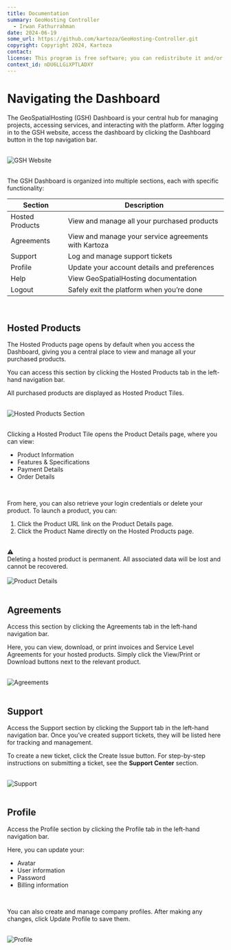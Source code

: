 ```yaml
---
title: Documentation
summary: GeoHosting Controller
  - Irwan Fathurrahman
date: 2024-06-19
some_url: https://github.com/kartoza/GeoHosting-Controller.git
copyright: Copyright 2024, Kartoza
contact:
license: This program is free software; you can redistribute it and/or modify it under the terms of the GNU Affero General Public License as published by the Free Software Foundation; either version 3 of the License, or (at your option) any later version.
context_id: nDU6LLGiXPTLADXY
---
```


# Navigating the Dashboard

The GeoSpatialHosting (GSH) Dashboard is your central hub for managing projects, accessing services, and interacting with the platform. After logging in to the GSH website, access the dashboard by clicking the <span class="ui-page-label">Dashboard</span> button in the top navigation bar.

<br>

<div class="image-with-caption">
  <img src="../img/users-img-1.png" alt="GSH Website">
</div>

<br>

The GSH Dashboard is organized into multiple sections, each with specific functionality:

<table class="my-table-style">
  <thead>
    <tr>
      <th>Section</th>
      <th>Description</th>
    </tr>
  </thead>
  <tbody>
    <tr>
      <td>Hosted Products</td>
      <td>View and manage all your purchased products</td>
    </tr>
    <tr>
      <td>Agreements</td>
      <td>View and manage your service agreements with Kartoza</td>
    </tr>
    <tr>
      <td>Support</td>
      <td>Log and manage support tickets</td>
    </tr>
    <tr>
      <td>Profile</td>
      <td>Update your account details and preferences</td>
    </tr>
    <tr>
      <td>Help</td>
      <td>View GeoSpatialHosting documentation</td>
    </tr>
    <tr>
      <td>Logout</td>
      <td>Safely exit the platform when you’re done</td>
    </tr>
  </tbody>
</table>

<br>

## Hosted Products


The Hosted Products page opens by default when you access the Dashboard, giving you a central place to view and manage all your purchased products.

You can access this section by clicking the <span class="ui-page-label">Hosted Products</span> tab in the left-hand navigation bar.

All purchased products are displayed as <span class="ui-generic-label">Hosted Product Tiles</span>.

<br>

<div class="image-with-caption">
  <img src="../img/users-img-2.png" alt="Hosted Products Section">
</div>

<br>

Clicking a <span class="ui-generic-label">Hosted Product Tile</span> opens the <span class="ui-page-label">Product Details</span> page, where you can view:

- Product Information
- Features & Specifications
- Payment Details
- Order Details

<br>

From here, you can also retrieve your login credentials or delete your product. To launch a product, you can:

1. Click the <span class="ui-generic-label">Product URL</span> link on the <span class="ui-page-label">Product Details</span> page.
2. Click the <span class="ui-generic-label">Product Name</span> directly on the <span class="ui-page-label">Hosted Products</span> page.

<br>

<div class="alert alert-warning">
  <div class="alert-icon">⚠️</div>
  <div class="alert-text">
    Deleting a hosted product is permanent. All associated data will be lost and cannot be recovered.
  </div>
</div>

<br>

<div class="image-with-caption">
  <img src="../img/users-img-3.png" alt="Product Details">
</div>

<br>

## Agreements

Access this section by clicking the <span class="ui-page-label">Agreements</span> tab in the left-hand navigation bar.

Here, you can view, download, or print invoices and Service Level Agreements for your hosted products. Simply click the <span class="ui-generic-label">View/Print</span> or <span class="ui-generic-label">Download</span> buttons next to the relevant product.

<br>

<div class="image-with-caption">
  <img src="../img/users-img-4.png" alt="Agreements">
</div>

<br>

## Support

Access the Support section by clicking the <span class="ui-page-label">Support</span> tab in the left-hand navigation bar. Once you’ve created support tickets, they will be listed here for tracking and management.

To create a new ticket, click the <span class="ui-generic-label">Create Issue</span> button. For step-by-step instructions on submitting a ticket, see the **Support Center** section.

<br>

<div class="image-with-caption">
  <img src="../img/users-img-5.png" alt="Support">
</div>

<br>

## Profile

Access the Profile section by clicking the <span class="ui-page-label">Profile</span> tab in the left-hand navigation bar.

Here, you can update your:

- Avatar
- User information
- Password
- Billing information

<br>

You can also create and manage company profiles. After making any changes, click <span class="ui-generic-label">Update Profile</span> to save them.

<br>

<div class="image-with-caption">
  <img src="../img/users-img-6.png" alt="Profile">
</div>

<br>
